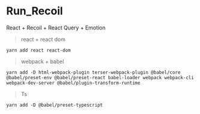 # Run_Recoil

React + Recoil + React Query + Emotion

> react + react dom

    yarn add react react-dom

> webpack + babel

    yarn add -D html-webpack-plugin terser-webpack-plugin @babel/core @babel/preset-env @babel/preset-react babel-loader webpack webpack-cli webpack-dev-server @babel/plugin-transform-runtime

> Ts

    yarn add -D @babel/preset-typescript
